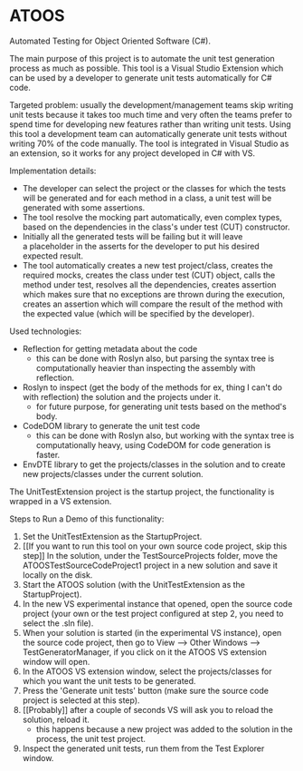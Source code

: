 # ATOOS
Automated Testing for Object Oriented Software (C#).

The main purpose of this project is to automate the unit test generation process as much as possible. This tool is a Visual Studio Extension which can be used by a developer to generate unit tests automatically for C# code. 

Targeted problem: usually the development/management teams skip writing unit tests because it takes too much time and very often the teams prefer to spend time for developing new features rather than writing unit tests. Using this tool a development team can automatically generate unit tests without writing 70% of the code manually. The tool is integrated in Visual Studio as an extension, so it works for any project developed in C# with VS.

Implementation details:
  - The developer can select the project or the classes for which the tests will be generated and for each method in a class, a unit test will be generated with some assertions.
  - The tool resolve the mocking part automatically, even complex types, based on the dependencies in the class's under test (CUT) constructor.
  - Initially all the generated tests will be failing but it will leave a placeholder in the asserts for the developer to put his desired expected result.
  - The tool automatically creates a new test project/class, creates the required mocks, creates the class under test (CUT) object, calls the method under test, resolves all the dependencies, creates assertion which makes sure that no exceptions are thrown during the execution, creates an assertion which will compare the result of the method with the expected value (which will be specified by the developer).
 
Used technologies:
  - Reflection for getting metadata about the code
      - this can be done with Roslyn also, but parsing the syntax tree is computationally heavier than inspecting the assembly with reflection.
  - Roslyn to inspect (get the body of the methods for ex, thing I can't do with reflection) the solution and the projects under it.
      - for future purpose, for generating unit tests based on the method's body.
  - CodeDOM library to generate the unit test code 
      - this can be done with Roslyn also, but working with the syntax tree is computationally heavy, using CodeDOM for code generation is faster.
  - EnvDTE library to get the projects/classes in the solution and to create new projects/classes under the current solution.
  
The UnitTestExtension project is the startup project, the functionality is wrapped in a VS extension.

Steps to Run a Demo of this functionality:
  1. Set the UnitTestExtension as the StartupProject.
  2. [[If you want to run this tool on your own source code project, skip this step]] In the solution, under the TestSourceProjects folder, move the ATOOSTestSourceCodeProject1 project in a new solution and save it locally on the disk.
  3. Start the ATOOS solution (with the UnitTestExtension as the StartupProject).
  4. In the new VS experimental instance that opened, open the source code project (your own or the test project configured at step 2, you need to select the .sln file).
  5. When your solution is started (in the experimental VS instance), open the source code project, then go to View --> 
Other Windows --> TestGeneratorManager, if you click on it the ATOOS VS extension window will open.
  6. In the ATOOS VS extension window, select the projects/classes for which you want the unit tests to be generated.
  7. Press the 'Generate unit tests' button (make sure the source code project is selected at this step).
  8. [[Probably]] after a couple of seconds VS will ask you to reload the solution, reload it.
      - this happens because a new project was added to the solution in the process, the unit test project.
  9. Inspect the generated unit tests, run them from the Test Explorer window.
